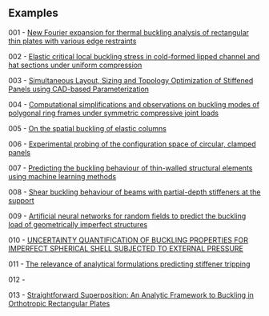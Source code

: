 ## Examples

001 - [New Fourier expansion for thermal buckling analysis of rectangular thin plates with various edge restraints](https://doi.org/10.1007/s00419-023-02447-8)

002 - [Elastic critical local buckling stress in cold-formed lipped channel and hat sections under uniform compression](https://doi.org/10.1016/j.tws.2023.111064)

003 - [Simultaneous Layout, Sizing and Topology Optimization of Stiffened Panels using CAD-based Parameterization](http://dx.doi.org/10.2514/6.2023-1090) 

004 - [Computational simplifications and observations on buckling modes of polygonal ring frames under symmetric compressive joint loads](https://doi.org/10.1016/j.istruc.2024.105904)

005 - [On the spatial buckling of elastic columns](https://doi.org/10.1142/S0219455425501469)

006 - [Experimental probing of the configuration space of circular, clamped panels](https://doi.org/10.1016/j.ijnonlinmec.2024.104772)

007 - [Predicting the buckling behaviour of thin-walled structural elements using machine learning methods](https://doi.org/10.1016/j.tws.2022.110518)

008 - [Shear buckling behaviour of beams with partial-depth stiffeners at the support](https://doi.org/10.1016/j.tws.2024.112622)

009 - [Artificial neural networks for random fields to predict the buckling load of geometrically imperfect structures](https://doi.org/10.1007/s00466-024-02595-w)

010 - [UNCERTAINTY QUANTIFICATION OF BUCKLING PROPERTIES FOR IMPERFECT SPHERICAL SHELL SUBJECTED TO EXTERNAL PRESSURE](http://dx.doi.org/10.55579/jaec.202591.477)

011 - [The relevance of analytical formulations predicting stiffener tripping](https://doi.org/10.59972/bcxbuxm0)

012 - 

013 -  [Straightforward Superposition: An Analytic Framework to Buckling in Orthotropic Rectangular Plates](https://doi.org/10.1061/JENMDT.EMENG-8554)

